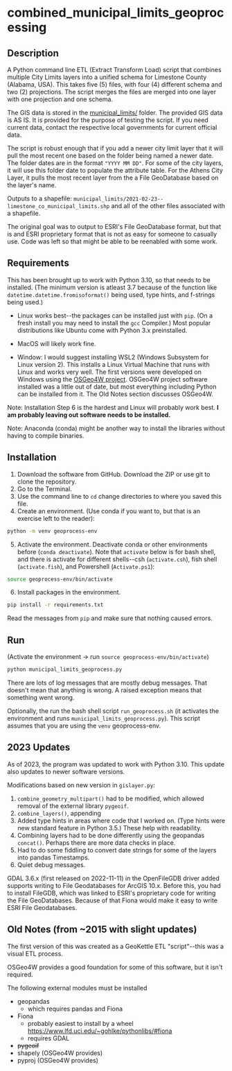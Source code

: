 # combined_municipal_limits_geoprocessing

## Description

A Python command line ETL (Extract Transform Load) script that combines multiple City Limits layers into a unified schema for Limestone County (Alabama, USA).  This takes five (5) files, with four (4) different schema and two (2) projections.  The script merges the files are merged into one layer with one projection and one schema.

The GIS data is stored in the  [municipal_limits/](/municipal_limits) folder.  The provided GIS data is AS IS.  It is provided for the purpose of testing the script.  If you need current data, contact the respective local governments for current official data.  
 
The script is robust enough that if you add a newer city limit layer that it will pull the most recent one based on the folder being named a newer date.  The folder dates are in the format ``"YYYY MM DD"``.  For some of the city layers, it will use this folder date to populate the attribute table.  For the Athens City Layer, it pulls the most recent layer from the a File GeoDatabase based on the layer's name.

Outputs to a shapefile: `municipal_limits/2021-02-23--limestone_co_municipal_limits.shp` and all of the other files associated with a shapefile.

The original goal was to output to ESRI's File GeoDatabase format, but that is and ESRI proprietary format that is not as easy for someone to casually use.  Code was left so that might be able to be reenabled with some work.

## Requirements

This has been brought up to work with Python 3.10, so that needs to be installed.  (The minimum version is atleast 3.7 because of the function like `datetime.datetime.fromisoformat()` being used, type hints, and f-strings being used.)


* Linux works best--the packages can be installed just with `pip`.   (On a fresh install you may need to install the `gcc` Compiler.)  Most popular distributions like Ubuntu come with Python 3.x preinstalled.

* MacOS will likely work fine.  

* Window: I would suggest installing WSL2 (Windows Subsystem for Linux version 2).  This installs a Linux Virtual Machine that runs with Linux and works very well. The first versions were developed on Windows using the [OSGeo4W project](https://trac.osgeo.org/osgeo4w/). OSGeo4W project software installed was a little out of date, but most everything including Python can be installed from it.  The Old Notes section discusses OSGeo4W.  

Note: Installation Step 6 is the hardest and Linux will probably work best.  **I am probably leaving out software needs to be installed.**


Note: Anaconda (conda) might be another way to install the libraries without having to compile binaries.

## Installation

1. Download the software from GitHub.  Download the ZIP or use git to clone the repository.
2. Go to the Terminal.  
3. Use the command line to `cd` change directories to where you saved this file.
4. Create an environment. (Use conda if you want to, but that is an exercise left to the reader):
```bash
python -m venv geoprocess-env
```
5. Activate the environment.  Deactivate conda or other environments before (`conda deactivate`). Note that `activate` below is for bash shell, and there is activate for different shells--csh (`activate.csh`), fish shell (`activate.fish`), and Powershell (`Activate.ps1`):
```bash
source geoprocess-env/bin/activate
```
6. Install packages in the environment.
```bash
pip install -r requirements.txt
```
Read the messages from `pip` and make sure that nothing caused errors.

## Run 

(Activate the environment -> run `source geoprocess-env/bin/activate`)
```bash
python municipal_limits_geoprocess.py
```

There are lots of log messages that are mostly debug messages.  That doesn't mean that anything is wrong. A raised exception means that something went wrong.

Optionally, the run the bash shell script `run_geoprocess.sh` (it activates the environment and runs `municipal_limits_geoprocess.py`).  This script assumes that you are using the `venv` geoprocess-env.

## 2023 Updates

As of 2023, the program was updated to work with Python 3.10.  This update also updates to newer software versions.

Modifications based on new version in `gislayer.py`:
1. `combine_geometry_multipart()` had to be modified, which allowed removal of the external library `pygeoif`.
2. `combine_layers()`, appending
3. Added type hints  in areas where code that I worked on.  (Type hints were new standard feature in Python 3.5.)  These help with readability.
4. Combining layers had to be done differently using the geopandas `concat()`.  Perhaps there are more data checks in place.
5. Had to do some fiddling to convert date strings for some of the layers into pandas Timestamps.
6. Quiet debug messages.

GDAL 3.6.x (first released on 2022-11-11) in the OpenFileGDB driver added supports writing to File Geodatabases for ArcGIS 10.x.  Before this, you had to install FileGDB, which was linked to ESRI's proprietary code for writing the File GeoDatabases.  Because of that Fiona would make it easy to write ESRI File Geodatabases. 

## Old Notes (from ~2015 with slight updates)

The first version of this was created as a GeoKettle ETL "script"--this was a visual ETL process.

OSGeo4W provides a good foundation for some of this software, but it isn't required.

The following external modules must be installed
  * geopandas
     - which requires pandas and Fiona
  * Fiona
     - probably easiest to install by a wheel https://www.lfd.uci.edu/~gohlke/pythonlibs/#fiona
     - requires GDAL
  * ~~pygeoif~~
  * shapely (OSGeo4W provides)
  * pyproj (OSGeo4W provides)